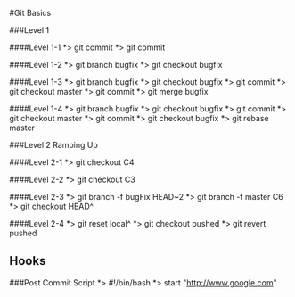 #Git Basics

###Level 1

####Level 1-1
*>   git commit
*>   git commit

####Level 1-2
*>   git branch bugfix
*>   git checkout bugfix

####Level 1-3
*>   git branch bugfix
*>   git checkout bugfix
*>   git commit
*>   git checkout master
*>   git commit
*>   git merge bugfix

####Level 1-4
*>   git branch bugfix
*>   git checkout bugfix
*>   git commit
*>   git checkout master
*>   git commit
*>   git checkout bugfix
*>   git rebase master

###Level 2 Ramping Up

####Level 2-1
*>   git checkout C4

####Level 2-2
*>   git checkout C3

####Level 2-3
*>   git branch -f bugFix HEAD~2
*>   git branch -f master C6
*>   git checkout HEAD^

####Level 2-4
*>   git reset local^
*>   git checkout pushed
*>   git revert pushed	

## Hooks
###Post Commit Script
*>   #!/bin/bash
*>   start "http://www.google.com"
